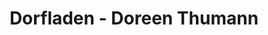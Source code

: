 ---
title: "Dorfladen - Doreen Thumann"
url: /gross-dueben/dorfladen-doreen-thumann/
shop: Lebensmittel
---